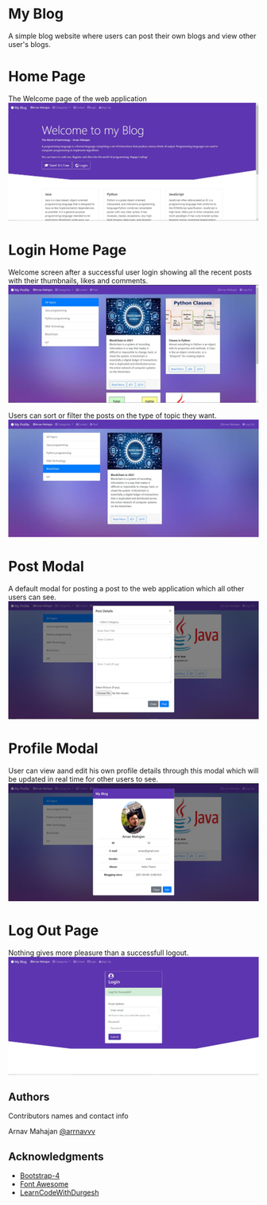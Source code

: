 # My Blog

A simple blog website where users can post their own blogs and view other user's blogs.

# Home Page
The Welcome page of the web application
![Screenshot](Capture1.JPG)

# Login Home Page
Welcome screen after a successful user login showing all the recent posts with their thumbnails, likes and comments.
![Screenshot](home.JPG)

Users can sort or filter the posts on the type of topic they want.
![Screenshot](sortHome.JPG)

# Post Modal
A default modal for posting a post to the web application which all other users can see.
![Screenshot](post.JPG)

# Profile Modal
User can view aand edit his own profile details through this modal which will be updated in real time for other users to see.
![Screenshot](profile.JPG)

# Log Out Page
Nothing gives more pleasure than a successfull logout.
![Screenshot](logOut.JPG)

## Authors

Contributors names and contact info

Arnav Mahajan
[@arrnavvv](https://github.com/arrnavvv)



## Acknowledgments

* [Bootstrap-4](https://getbootstrap.com/docs/4.0/getting-started/introduction/)
* [Font Awesome](https://fontawesome.com/v4.7.0/icon/globe)
* [LearnCodeWithDurgesh](https://www.youtube.com/channel/UC-Gn7EgShAINFthjuzxi9PQ)
